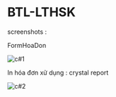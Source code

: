 # BTL-LTHSK

screenshots : 

FormHoaDon

![c#1](https://user-images.githubusercontent.com/88927961/161945574-e00613fc-d2cc-44c2-8476-c0dcf5ceef2b.png)

In hóa đơn xử dụng : crystal report

![c#2](https://user-images.githubusercontent.com/88927961/161945714-3514db3c-1533-4e4b-8257-46de5b635fac.png)

